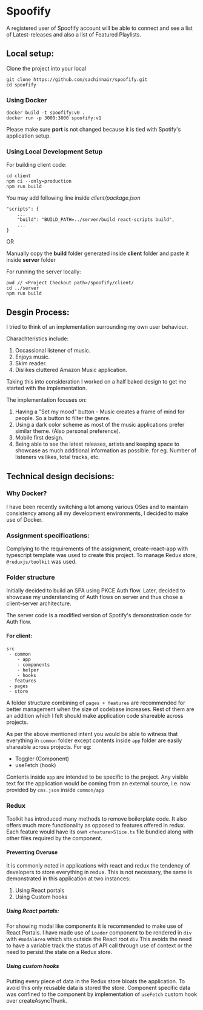 
# Spoofify

A registered user of Spoofify account will be able to connect and see a list of Latest-releases and also a list of Featured Playlists.

## Local setup:

Clone the project into your local

```
git clone https://github.com/sachinnair/spoofify.git
cd spoofify
```

### Using Docker

```
docker build -t spoofify:v0 .
docker run -p 3000:3000 spoofify:v1
```
Please make sure **port** is not changed because it is tied with Spotify's application setup.

### Using Local Development Setup

For building client code:
```
cd client
npm ci --only=production 
npm run build
```

You may add following line inside *client/package.json*
```
"scripts": {
    ...
    "build": "BUILD_PATH=../server/build react-scripts build",
    ...
}
```

OR 

Manually copy the **build** folder generated inside **client** folder and paste it inside **server** folder

For running the server locally:
```
pwd // <Project Checkout path>/spoofify/client/
cd ../server
npm run build
```
## Desgin Process:

I tried to think of an implementation surrounding my own user behaviour.

Charachteristics include:
1. Occassional listener of music.
2. Enjoys music.
3. Skim reader.
4. Dislikes cluttered Amazon Music application.

Taking this into consideration I worked on a half baked design to get me started with the implementation.

The implementation focuses on:
1. Having a "Set my mood" button - Music creates a frame of mind for people. So a button to filter the genre.
2. Using a dark color scheme as most of the music applications prefer similar theme. (Also personal preference).
3. Mobile first design.
4. Being able to see the latest releases, artists and keeping space to showcase as much additional information as possible. for eg. Number of listeners vs likes, total tracks, etc.

## Technical design decisions:

### Why Docker?

I have been recently switching a lot among various OSes and to maintain consistency among all my development environments, I decided to make use of Docker.

### Assignment specifications:
Complying to the requirements of the assignment, create-react-app with typescript template was used to create this project. To manage Redux store, `@reduxjs/toolkit` was used. 

### Folder structure 

Initially decided to build an SPA using PKCE Auth flow. Later, decided to showcase my understanding of Auth flows on server and thus chose a client-server architecture.

The server code is a modified version of Spotify's demonstration code for Auth flow.

#### For client:

```
src
 - common
    - app
    - components
    - helper
    - hooks
 - features
 - pages
 - store

```
A folder structure combining of `pages + features` are recommended for better management when the size of codebase increases. Rest of them are an addition which I felt should make application code shareable across projects.

As per the above mentioned intent you would be able to witness that everything in `common` folder except contents inside `app` folder are easily shareable across projects.
For eg:
- Toggler (Component)
- useFetch (hook)

Contents inside `app` are intended to be specific to the project. Any visible text for the application would be coming from an external source, i.e. now provided by `cms.json` inside `common/app`

### Redux 

Toolkit has introduced many methods to remove boilerplate code. It also offers much more functionality as opposed to features offered in redux.
Each feature would have its own `<feature>Slice.ts` file bundled along with other files required by the component.

#### Preventing Overuse
It is commonly noted in applications with react and redux the tendency of developers to store everything in redux. This is not necessary, the same is demonstrated in this application at two instances:
1. Using React portals
2. Using Custom hooks

##### Using React portals:
For showing modal like components it is recommended to make use of React Portals. I have made use of `Loader` component to be rendered in `div` with `#modalArea` which sits outside the React root `div`
This avoids the need to have a variable track the status of API call through use of context or the need to persist the state on a Redux store.

##### Using custom hooks
Putting every piece of data in the Redux store bloats the application. To avoid this only reusable data is stored the store. Component specific data was confined to the component by implementation of `useFetch` custom hook over createAsyncThunk.

